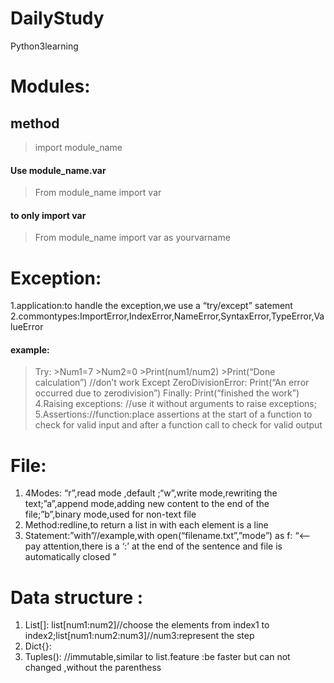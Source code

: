 # DailyStudy
Python3learning
# Modules:
## method</br>
 > import module_name  
 #### Use module_name.var
 > From module_name import var
 #### to only import var
 > From module_name import var as yourvarname
# Exception:
  1.application:to handle the exception,we use a “try/except” satement
  2.commontypes:ImportError,IndexError,NameError,SyntaxError,TypeError,ValueError
  #### example:
 >Try:
	>Num1=7
	>Num2=0
	>Print(num1/num2)
	>Print(“Done calculation”) //don’t work
>Except ZeroDivisionError:
	Print(“An error occurred due to zerodivision”)
Finally:
	Print(“finished the work”)
   4.Raising exceptions: //use it without arguments to raise exceptions;
   5.Assertions://function:place assertions at the start of a function to check for valid input and after a function call to check for valid output
# File:
   1. 4Modes: “r”,read mode ,default ;“w”,write mode,rewriting the text;”a”,append mode,adding new content to the end of the file;”b”,binary mode,used for non-text file
   2. Method:redline,to return a list in with each element is a line
   3. Statement:”with”//example,with open(“filename.txt”,”mode”) as f: “<—pay attention,there is a ‘:’ at the end of the sentence and file is automatically closed ”
# Data structure :
   1. List[]: list[num1:num2]//choose the elements from index1 to index2;list[num1:num2:num3]//num3:represent the step  
   2. Dict{}:
   3. Tuples(): //immutable,similar to list.feature :be faster but can not changed ,without the parenthess



